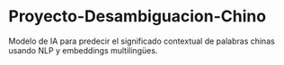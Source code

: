 # Proyecto-Desambiguacion-Chino
Modelo de IA para predecir el significado contextual de palabras chinas usando NLP y embeddings multilingües.

